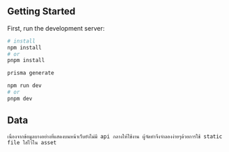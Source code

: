 ## Getting Started

First, run the development server:

```bash
# install
npm install
# or
pnpm install

prisma generate

npm run dev
# or
pnpm dev
```

## Data

```
เนื่องจากข้อมูลบางอย่างที่แสดงบนหน้าเว็บยังไม่มี api กลางให้ใช้งาน ผู้จัดทำจึงจำลองง่ายๆด้วยการใช้ static file ใส่ไว้ใน asset
```
